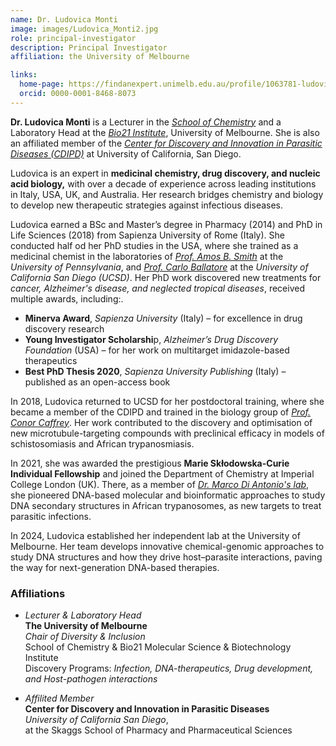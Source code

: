 ```yaml
---
name: Dr. Ludovica Monti
image: images/Ludovica_Monti2.jpg
role: principal-investigator
description: Principal Investigator
affiliation: the University of Melbourne

links:
  home-page: https://findanexpert.unimelb.edu.au/profile/1063781-ludovica-monti
  orcid: 0000-0001-8468-8073
---
```


**Dr. Ludovica Monti** is a Lecturer in the [*School of Chemistry*](https://chemistry.unimelb.edu.au) and a Laboratory Head at the [*Bio21 Institute*](https://www.bio21.unimelb.edu.au), University of Melbourne. She is also an affiliated member of the [*Center for Discovery and Innovation in Parasitic Diseases (CDIPD)*](https://cdipd.org) at University of California, San Diego.

Ludovica is an expert in **medicinal chemistry, drug discovery, and nucleic acid biology,** with over a decade of experience across leading institutions in Italy, USA, UK, and Australia. Her research bridges chemistry and biology to develop new therapeutic strategies against infectious diseases.

Ludovica earned a BSc and Master’s degree in Pharmacy (2014) and PhD in Life Sciences (2018) from Sapienza University of Rome (Italy). She conducted half od her PhD studies in the USA, where she trained as a medicinal chemist in the laboratories of [*Prof. Amos B. Smith*](https://web.sas.upenn.edu/smithgroup/people-2/amos-b-smith-iii/) at the *University of Pennsylvania*, and [*Prof. Carlo Ballatore*](https://pharmacy.ucsd.edu/faculty/ballatore) at the *University of California San Diego (UCSD)*. Her PhD work discovered new treatments for *cancer, Alzheimer's disease, and neglected tropical diseases*, received multiple awards, including:.

- **Minerva Award**, *Sapienza University* (Italy) – for excellence in drug discovery research
- **Young Investigator Scholarshi**p, *Alzheimer’s Drug Discovery Foundation* (USA) – for her work on multitarget imidazole-based therapeutics
- **Best PhD Thesis 2020**, *Sapienza University Publishing* (Italy) – published as an open-access book

In 2018, Ludovica returned to UCSD for her postdoctoral training, where she became a member of the CDIPD and trained in the biology group of [*Prof. Conor Caffrey*](https://pharmacy.ucsd.edu/faculty/caffrey). Her work contributed to the discovery and optimisation of new microtubule-targeting compounds with preclinical efficacy in models of schistosomiasis and African trypanosmiasis.

In 2021, she was awarded the prestigious **Marie Skłodowska-Curie Individual Fellowship** and joined the Department of Chemistry at Imperial College London (UK). There, as a member of [*Dr. Marco Di Antonio's lab*](https://www.imperial.ac.uk/diantonio-research-group/), she pioneered DNA-based molecular and bioinformatic approaches to study DNA secondary structures in African trypanosomes, as new targets to treat parasitic infections.


In 2024, Ludovica established her independent lab at the University of Melbourne. Her team develops innovative chemical-genomic approaches to study DNA structures and how they drive host–parasite interactions, paving the way for next-generation DNA-based therapies.



### Affiliations

- *Lecturer & Laboratory Head*<br/>
**The University of Melbourne**<br/>
*Chair of Diversity & Inclusion*<br/>
School of Chemistry & Bio21 Molecular Science & Biotechnology Institute<br/>
Discovery Programs: *Infection, DNA-therapeutics, Drug development, and Host-pathogen interactions*


- *Affilited Member*<br/>
**Center for Discovery and Innovation in Parasitic Diseases**<br/>
*University of California San Diego*,<br/>
at the Skaggs School of Pharmacy and Pharmaceutical Sciences
